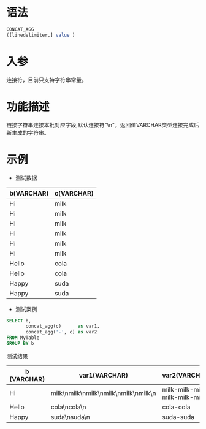 # 语法

```sql
CONCAT_AGG
([linedelimiter,] value )
```

# 入参

连接符，目前只支持字符串常量。

# 功能描述

链接字符串连接本批对应字段,默认连接符"\n"。返回值VARCHAR类型连接完成后新生成的字符串。

# 示例

- 测试数据

| b(VARCHAR) | c(VARCHAR) |
|------------|------------| 
| Hi         | milk       | 
| Hi         | milk       | 
| Hi         | milk       | 
| Hi         | milk       | 
| Hi         | milk       | 
| Hi         | milk       | 
| Hello      | cola       | 
| Hello      | cola       | 
| Happy      | suda       | 
| Happy      | suda       |

- 测试案例

```sql
SELECT b,
       concat_agg(c)      as var1,
       concat_agg('-', c) as var2
FROM MyTable
GROUP BY b
```

测试结果

| b (VARCHAR) | var1(VARCHAR)                        | var2(VARCHAR)                 |
|-------------|--------------------------------------|-------------------------------|
| Hi          | milk\nmilk\nmilk\nmilk\nmilk\nmilk\n | milk-milk-milk-milk-milk-milk |
| Hello       | cola\ncola\n                         | cola-cola                     |
| Happy       | suda\nsuda\n                         | suda-suda                     |

